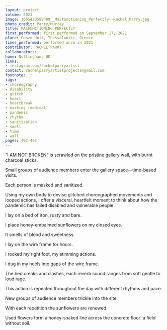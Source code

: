 ```yaml
---
layout: project
volume: 2021
image: 1665420599409__Malfunctioning_Perfectly--Rachel_Parry.jpg
photo_credit: Parry/Murray
title: MALFUNCTIONING PERFECTLY
first_performed: first performed on September 17, 2021
place: Gonzo Unit, Thessaloniki, Greece
times_performed: performed once in 2021
contributor: RACHEL PARRY
collaborators:
home: Nottingham, UK
links:
- instagram.com/rachelparryartist
contact: rachelparryartistprojects@gmail.com
footnote: ''
tags:
- choreography
- disability
- glitch
- heart
- heartbreak
- masking (medical)
- pandemic
- rhythm
- sanitization
- smell
- time
- wall
pages: 402-403
---
```


“I AM NOT BROKEN” is scrawled on the pristine gallery wall, with burnt charcoal sticks. 

Small groups of audience members enter the gallery space—time-based visits.

Each person is masked and sanitized. 

Using my own body to devise glitched choreographed movements and looped actions, I offer a visceral, heartfelt moment to think about how the pandemic has failed disabled and vulnerable people. 

I lay on a bed of iron, rusty and bare.

I place honey-embalmed sunflowers on my closed eyes.

It smells of blood and sweetness.

I lay on the wire frame for hours.

I rocked my right foot, my stimming actions.

I dug in my heels into gaps of the wire frame. 

The bed creaks and clashes, each reverb sound ranges from soft gentle to loud rage.

This action is repeated throughout the day with different rhythms and pace.

New groups of audience members trickle into the site.

With each repetition the sunflowers are renewed. 

Used flowers form a honey-soaked line across the concrete floor: a field without soil.